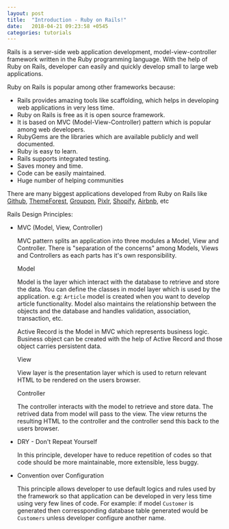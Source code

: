 ```yaml
---
layout: post
title:  "Introduction - Ruby on Rails!"
date:   2018-04-21 09:23:58 +0545
categories: tutorials
---
```

Rails is a server-side web application development, model-view-controller framework written in the Ruby programming language. With the help of Ruby on Rails, developer can easily and quickly develop small to large web applications.

Ruby on Rails is popular among other frameworks because:
- Rails provides amazing tools like scaffolding, which helps in developing web applications in very less time.
- Ruby on Rails is free as it is open source framework.
- It is based on MVC (Model-View-Controller) pattern which is popular among web developers.
- RubyGems are the libraries which are available publicly and well documented.
- Ruby is easy to learn.
- Rails supports integrated testing.
- Saves money and time.
- Code can be easily maintained.
- Huge number of helping communities 

There are many biggest applications developed from Ruby on Rails like [Github][Github], [ThemeForest][ThemeForest], [Groupon][Groupon], [Pixlr][Pixlr], [Shopify][Shopify], [Airbnb][Airbnb], etc

Rails Design Principles:
- MVC (Model, View, Controller)

  MVC pattern splits an application into three modules a Model, View and Controller. There is "separation of the concerns" among Models, Views and Controllers as each parts has it's own responsibility.

  Model

  Model is the layer which interact with the database to retrieve and store the data. You can define the classes in model layer which is used by the application. e.g: `Article` model is created when you want to develop article functionality. Model also maintains the relationship between the objects and the database and handles validation, association, transaction, etc.

  Active Record is the Model in MVC which represents business logic. Business object can be created with the help of Active Record and those object carries persistent data.

  View

  View layer is the presentation layer which is used to return relevant HTML to be rendered on the users browser.

  Controller

  The controller interacts with the model to retrieve and store data. The retrived data from model will pass to the view. The view returns the resulting HTML to the controller and the controller send this back to the users browser. 

- DRY - Don't Repeat Yourself
  
  In this principle, developer have to reduce repetition of codes so that code should be more maintainable, more extensible, less buggy.

- Convention over Configuration
  
  This principle allows developer to use default logics and rules used by the framework so that application can be developed in very less time using very few lines of code. For example: if model `Customer` is generated then corressponding database table generated would be `Customers` unless developer configure another name.

  [Github]: https://www.github.com
  [ThemeForest]: https://themeforest.net
  [Groupon]: https://groupon.com
  [Pixlr]: https://pixlr.com
  [Shopify]: https://shopify.com
  [Airbnb]: https://airbnb.com